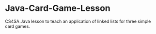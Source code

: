 # Java-Card-Game-Lesson
CS4SA Java lesson to teach an application of linked lists for three simple card games. 
